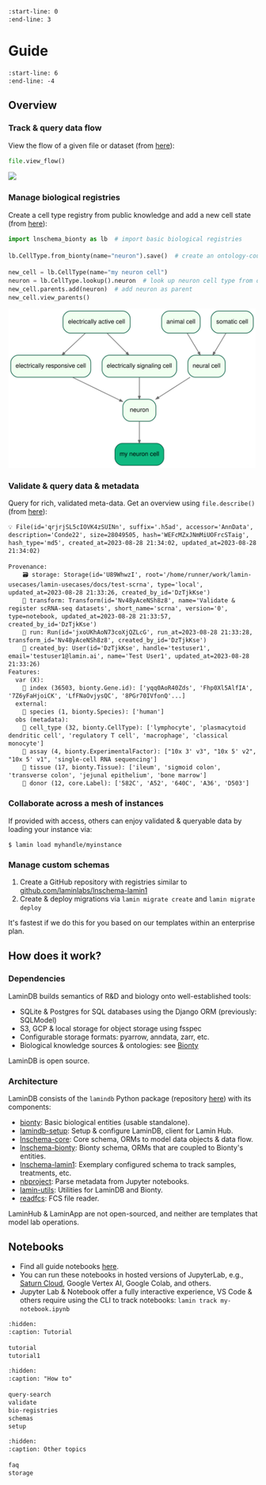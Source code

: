 ```{include} ../README.md
:start-line: 0
:end-line: 3
```

# Guide

```{include} ../README.md
:start-line: 6
:end-line: -4
```

## Overview

### Track & query data flow

View the flow of a given file or dataset (from [here](docs:project-flow)):

```python
file.view_flow()
```

<img src="https://raw.githubusercontent.com/laminlabs/lamindb/main/docs/img/readme/view_flow.svg" width="800">

### Manage biological registries

Create a cell type registry from public knowledge and add a new cell state (from [here](bio-registries)):

```python
import lnschema_bionty as lb  # import basic biological registries

lb.CellType.from_bionty(name="neuron").save()  # create an ontology-coupled cell type record and save it

new_cell = lb.CellType(name="my neuron cell")
neuron = lb.CellType.lookup().neuron  # look up neuron cell type from database
new_cell.parents.add(neuron)  # add neuron as parent
new_cell.view_parents()
```

<img src="https://raw.githubusercontent.com/laminlabs/lamindb/main/docs/img/readme/neuron_view_parents_dist%3D2.svg" width="500">

### Validate & query data & metadata

Query for rich, validated meta-data. Get an overview using `file.describe()` (from [here](docs:scrna)):

```
💡 File(id='qrjrjSL5cIOVK4zSUINn', suffix='.h5ad', accessor='AnnData', description='Conde22', size=28049505, hash='WEFcMZxJNmMiUOFrcSTaig', hash_type='md5', created_at=2023-08-28 21:34:02, updated_at=2023-08-28 21:34:02)

Provenance:
    🗃️ storage: Storage(id='U89WhwzI', root='/home/runner/work/lamin-usecases/lamin-usecases/docs/test-scrna', type='local', updated_at=2023-08-28 21:33:26, created_by_id='DzTjkKse')
    💫 transform: Transform(id='Nv48yAceNSh8z8', name='Validate & register scRNA-seq datasets', short_name='scrna', version='0', type=notebook, updated_at=2023-08-28 21:33:57, created_by_id='DzTjkKse')
    👣 run: Run(id='jxoUKhAoN73coXjQZLcG', run_at=2023-08-28 21:33:28, transform_id='Nv48yAceNSh8z8', created_by_id='DzTjkKse')
    👤 created_by: User(id='DzTjkKse', handle='testuser1', email='testuser1@lamin.ai', name='Test User1', updated_at=2023-08-28 21:33:26)
Features:
  var (X):
    🔗 index (36503, bionty.Gene.id): ['yqq0AoR40Zds', 'Fhp0Xl5AlfIA', '7Z6yFaHjoiCK', 'LfFNaOvjysQC', '8PGr70IVfonQ'...]
  external:
    🔗 species (1, bionty.Species): ['human']
  obs (metadata):
    🔗 cell_type (32, bionty.CellType): ['lymphocyte', 'plasmacytoid dendritic cell', 'regulatory T cell', 'macrophage', 'classical monocyte']
    🔗 assay (4, bionty.ExperimentalFactor): ["10x 3' v3", "10x 5' v2", "10x 5' v1", 'single-cell RNA sequencing']
    🔗 tissue (17, bionty.Tissue): ['ileum', 'sigmoid colon', 'transverse colon', 'jejunal epithelium', 'bone marrow']
    🔗 donor (12, core.Label): ['582C', 'A52', '640C', 'A36', 'D503']
```

### Collaborate across a mesh of instances

If provided with access, others can enjoy validated & queryable data by loading your instance via:

```shell
$ lamin load myhandle/myinstance
```

### Manage custom schemas

1. Create a GitHub repository with registries similar to [github.com/laminlabs/lnschema-lamin1](https://github.com/laminlabs/lnschema-lamin1)
2. Create & deploy migrations via `lamin migrate create` and `lamin migrate deploy`

It's fastest if we do this for you based on our templates within an enterprise plan.

## How does it work?

### Dependencies

LaminDB builds semantics of R&D and biology onto well-established tools:

- SQLite & Postgres for SQL databases using the Django ORM (previously: SQLModel)
- S3, GCP & local storage for object storage using fsspec
- Configurable storage formats: pyarrow, anndata, zarr, etc.
- Biological knowledge sources & ontologies: see [Bionty](https://lamin.ai/docs/bionty)

LaminDB is open source.

### Architecture

LaminDB consists of the `lamindb` Python package (repository [here](https://github.com/laminlabs/lamindb)) with its components:

- [bionty](https://github.com/laminlabs/bionty): Basic biological entities (usable standalone).
- [lamindb-setup](https://github.com/laminlabs/lamindb-setup): Setup & configure LaminDB, client for Lamin Hub.
- [lnschema-core](https://github.com/laminlabs/lnschema-core): Core schema, ORMs to model data objects & data flow.
- [lnschema-bionty](https://github.com/laminlabs/lnschema-bionty): Bionty schema, ORMs that are coupled to Bionty's entities.
- [lnschema-lamin1](https://github.com/laminlabs/lnschema-lamin1): Exemplary configured schema to track samples, treatments, etc.
- [nbproject](https://github.com/laminlabs/nbproject): Parse metadata from Jupyter notebooks.
- [lamin-utils](https://github.com/laminlabs/lamin-utils): Utilities for LaminDB and Bionty.
- [readfcs](https://github.com/laminlabs/readfcs): FCS file reader.

LaminHub & LaminApp are not open-sourced, and neither are templates that model lab operations.

## Notebooks

- Find all guide notebooks [here](https://github.com/laminlabs/lamindb/tree/main/docs/guide).
- You can run these notebooks in hosted versions of JupyterLab, e.g., [Saturn Cloud](https://github.com/laminlabs/run-lamin-on-saturn), Google Vertex AI, Google Colab, and others.
- Jupyter Lab & Notebook offer a fully interactive experience, VS Code & others require using the CLI to track notebooks: `lamin track my-notebook.ipynb`

```{toctree}
:hidden:
:caption: Tutorial

tutorial
tutorial1
```

```{toctree}
:hidden:
:caption: "How to"

query-search
validate
bio-registries
schemas
setup
```

```{toctree}
:hidden:
:caption: Other topics

faq
storage
```
